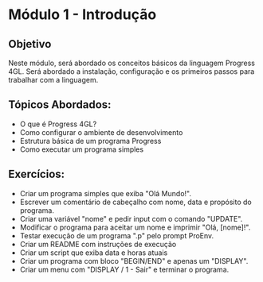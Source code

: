 # Módulo 1 - Introdução

## Objetivo
Neste módulo, será abordado os conceitos básicos da linguagem Progress 4GL.
Será abordado a instalação, configuração e os primeiros passos para trabalhar com a linguagem.

## Tópicos Abordados:
- O que é Progress 4GL?
- Como configurar o ambiente de desenvolvimento
- Estrutura básica de um programa Progress
- Como executar um programa simples

## Exercícios:
- Criar um programa simples que exiba "Olá Mundo!".
- Escrever um comentário de cabeçalho com nome, data e propósito do programa.
- Criar uma variável "nome" e pedir input com o comando "UPDATE".
- Modificar o programa para aceitar um nome e imprimir "Olá, [nome]!".
- Testar execução de um programa ".p" pelo prompt ProEnv.
- Criar um README com instruções de execução
- Criar um script que exiba data e horas atuais
- Criar um programa com bloco "BEGIN/END" e apenas um "DISPLAY".
- Criar um menu com "DISPLAY / 1 - Sair" e terminar o programa.
